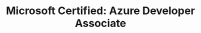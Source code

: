 ---
title: "Microsoft Certified: Azure Developer Associate"
issuer: Microsoft
cert_number: H870-1253
achievement_date: 2021-06-24
link: https://www.credly.com/badges/f273ba6a-0f57-49f1-8e5e-8f2e5cccf170
badge: https://henrikbecker.blob.core.windows.net/badges/azure-developer-associate-600x600.png  
---